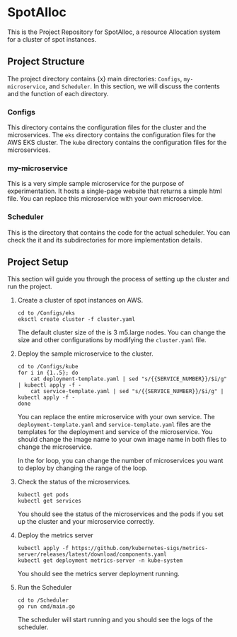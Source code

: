 # SpotAlloc
This is the Project Repository for SpotAlloc, a resource Allocation system for a cluster of spot instances. 

## Project Structure
The project directory contains {x} main directories: `Configs`, `my-microservice`, and `Scheduler`. In this section, we will discuss the contents and the function of each directory.

### Configs
This directory contains the configuration files for the cluster and the microservices. The `eks` directory contains the configuration files for the AWS EKS cluster. The `kube` directory contains the configuration files for the microservices.

### my-microservice
This is a very simple sample microservice for the purpose of experimentation. It hosts a single-page website that returns a simple html file. You can replace this microservice with your own microservice.

### Scheduler
This is the directory that contains the code for the actual scheduler. You can check the it and its subdirectories for more implementation details.

## Project Setup
This section will guide you through the process of setting up the cluster and run the project. 

1. Create a cluster of spot instances on AWS.
    ```
    cd to /Configs/eks
    eksctl create cluster -f cluster.yaml
    ```
    The default cluster size of the is 3 m5.large nodes. You can change the size and other configurations by modifying the `cluster.yaml` file.

2. Deploy the sample microservice to the cluster.
    ```
    cd to /Configs/kube
    for i in {1..5}; do
        cat deployment-template.yaml | sed "s/{{SERVICE_NUMBER}}/$i/g" | kubectl apply -f -
        cat service-template.yaml | sed "s/{{SERVICE_NUMBER}}/$i/g" | kubectl apply -f -
    done
    ```
    You can replace the entire microservice with your own service. The `deployment-template.yaml` and `service-template.yaml` files are the templates for the deployment and service of the microservice. You should change the image name to your own image name in both files to change the microservice.

    In the for loop, you can change the number of microservices you want to deploy by changing the range of the loop.

3. Check the status of the microservices.
    ```
    kubectl get pods
    kubectl get services
    ```
    You should see the status of the microservices and the pods if you set up the cluster and your microservice correctly.

4. Deploy the metrics server
    ```
    kubectl apply -f https://github.com/kubernetes-sigs/metrics-server/releases/latest/download/components.yaml
    kubectl get deployment metrics-server -n kube-system
    ```
    You should see the metrics server deployment running.

5. Run the Scheduler
    ```
    cd to /Scheduler
    go run cmd/main.go
    ```
    The scheduler will start running and you should see the logs of the scheduler.